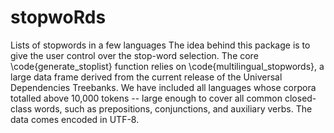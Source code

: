 # stopwoRds
Lists of stopwords in a few languages
The idea behind this package is to give the user control over the stop-word 
selection. The core \code{generate_stoplist} function relies on 
\code{multilingual_stopwords}, a large data frame derived from the current 
release of the Universal Dependencies Treebanks. We have included all languages 
whose corpora totalled above 10,000 tokens -- large enough to cover all common 
closed-class words, such as prepositions, conjunctions, and auxiliary verbs.
The data comes encoded in UTF-8. 
